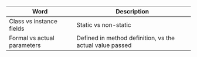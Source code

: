 | Word                        | Description                                              |
| --------------------------- | -------------------------------------------------------- |
| Class vs instance fields    | Static vs non-static                                     |
| Formal vs actual parameters | Defined in method definition, vs the actual value passed | 
